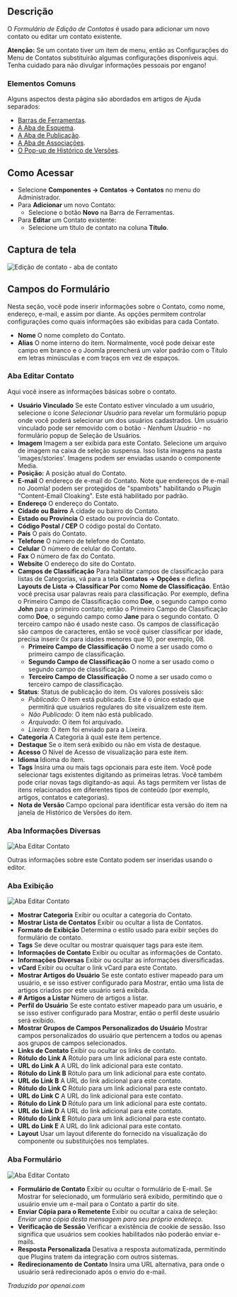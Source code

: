 <!-- Filename: Help4.x:Contacts:_New_or_Edit  / Display title: Contatos: Editar -->

## Descrição

O *Formulário de Edição de Contatos* é usado para adicionar um novo contato ou editar um contato existente.

**Atenção:** Se um contato tiver um item de menu, então as Configurações do Menu de Contatos substituirão algumas configurações disponíveis aqui. Tenha cuidado para não divulgar informações pessoais por engano!

### Elementos Comuns

Alguns aspectos desta página são abordados em artigos de Ajuda separados:

* [Barras de Ferramentas](jdocmanual?article=help/common-elements/toolbars).
* [A Aba de Esquema](jdocmanual?article=help/common-elements/edit-schema).
* [A Aba de Publicação](jdocmanual?article=help/common-elements/edit-publishing).
* [A Aba de Associações](jdocmanual?article=help/common-elements/edit-associations).
* [O Pop-up de Histórico de Versões](jdocmanual?article=help/common-elements/edit-version-history).

## Como Acessar

- Selecione **Componentes → Contatos → Contatos** no menu do Administrador.
- Para **Adicionar** um novo Contato:
  - Selecione o botão **Novo** na Barra de Ferramentas.
- Para **Editar** um Contato existente:
  - Selecione um título de contato na coluna **Título**.

## Captura de tela

![Edição de contato - aba de contato](../../../ptbr/imagens/contatos/contatos-editar-contato-aba.png)

## Campos do Formulário

Nesta seção, você pode inserir informações sobre o Contato, como nome, endereço, e-mail, e assim por diante. As opções permitem controlar configurações como quais informações são exibidas para cada Contato.

- **Nome** O nome completo do Contato.
- **Alias** O nome interno do item. Normalmente, você pode deixar este campo em branco e o Joomla preencherá um valor padrão com o Título em letras minúsculas e com traços em vez de espaços.

### Aba Editar Contato

Aqui você insere as informações básicas sobre o contato.

- **Usuário Vinculado** Se este Contato estiver vinculado a um usuário, selecione o ícone *Selecionar Usuário* para revelar um formulário popup onde você poderá selecionar um dos usuários cadastrados. Um usuário vinculado pode ser removido com o botão *- Nenhum Usuário -* no formulário popup de Seleção de Usuários.
- **Imagem** Imagem a ser exibida para este Contato. Selecione um arquivo de imagem na caixa de seleção suspensa. Isso lista imagens na pasta 'images/stories'. Imagens podem ser enviadas usando o componente Media.
- **Posição:** A posição atual do Contato.
- **E-mail** O endereço de e-mail do Contato. Note que endereços de e-mail no Joomla! podem ser protegidos de "spambots" habilitando o Plugin "Content-Email Cloaking". Este está habilitado por padrão.
- **Endereço** O endereço do Contato.
- **Cidade ou Bairro** A cidade ou bairro do Contato.
- **Estado ou Província** O estado ou província do Contato.
- **Código Postal / CEP** O código postal do Contato.
- **País** O país do Contato.
- **Telefone** O número de telefone do Contato.
- **Celular** O número de celular do Contato.
- **Fax** O número de fax do Contato.
- **Website** O endereço do site do Contato.
- **Campos de Classificação** Para habilitar campos de classificação para listas de Categorias, vá para a tela **Contatos → Opções** e defina **Layouts de Lista → Classificar Por** como **Nome de Classificação**. Então você precisa usar palavras reais para classificação. Por exemplo, defina o Primeiro Campo de Classificação como **Doe**, o segundo campo como **John** para o primeiro contato; então o Primeiro Campo de Classificação como **Doe**, o segundo campo como **Jane** para o segundo contato. O terceiro campo não é usado neste caso. Os campos de classificação são campos de caracteres, então se você quiser classificar por idade, precisa inserir 0x para idades menores que 10, por exemplo, 08.
  - **Primeiro Campo de Classificação** O nome a ser usado como o primeiro campo de classificação.
  - **Segundo Campo de Classificação** O nome a ser usado como o segundo campo de classificação.
  - **Terceiro Campo de Classificação** O nome a ser usado como o terceiro campo de classificação.
- **Status**: Status de publicação do item. Os valores possíveis são:
  - *Publicado*: O item está publicado. Este é o único estado que permitirá que usuários regulares do site visualizem este item.
  - *Não Publicado*: O item não está publicado.
  - *Arquivado*: O item foi arquivado.
  - *Lixeira*: O item foi enviado para a Lixeira.
- **Categoria** A Categoria à qual este item pertence.
- **Destaque** Se o item será exibido ou não em vista de destaque.
- **Acesso** O Nível de Acesso de visualização para este item.
- **Idioma** Idioma do item.
- **Tags** Insira uma ou mais tags opcionais para este item. Você pode selecionar tags existentes digitando as primeiras letras. Você também pode criar novas tags digitando-as aqui. As tags permitem ver listas de itens relacionados em diferentes tipos de conteúdo (por exemplo, artigos, contatos e categorias).
- **Nota de Versão** Campo opcional para identificar esta versão do item na janela de Histórico de Versões do item.

### Aba Informações Diversas

![Aba Editar Contato](../../../ptbr/images/contacts/contacts-edit-miscellaneous-tab.png)

Outras informações sobre este Contato podem ser inseridas usando o editor.

### Aba Exibição

![Aba Editar Contato](../../../ptbr/images/contacts/contacts-edit-display-tab.png)

- **Mostrar Categoria** Exibir ou ocultar a categoria do Contato.
- **Mostrar Lista de Contatos** Exibir ou ocultar a lista de Contatos.
- **Formato de Exibição** Determina o estilo usado para exibir seções do formulário de contato.
- **Tags** Se deve ocultar ou mostrar quaisquer tags para este item.
- **Informações de Contato** Exibir ou ocultar as informações de Contato.
- **Informações Diversas** Exibir ou ocultar as informações diversificadas.
- **vCard** Exibir ou ocultar o link vCard para este Contato.
- **Mostrar Artigos do Usuário** Se este contato estiver mapeado para um usuário, e se isso estiver configurado para Mostrar, então uma lista de artigos criados por este usuário será exibida.
- **\# Artigos a Listar** Número de artigos a listar.
- **Perfil do Usuário** Se este contato estiver mapeado para um usuário, e se isso estiver configurado para Mostrar, então o perfil deste usuário será exibido.
- **Mostrar Grupos de Campos Personalizados do Usuário** Mostrar campos personalizados do usuário que pertencem a todos ou apenas aos grupos de campos selecionados.
- **Links de Contato** Exibir ou ocultar os links de contato.
- **Rótulo do Link A** Rótulo para um link adicional para este contato.
- **URL do Link A** A URL do link adicional para este contato.
- **Rótulo do Link B** Rótulo para um link adicional para este contato.
- **URL do Link B** A URL do link adicional para este contato.
- **Rótulo do Link C** Rótulo para um link adicional para este contato.
- **URL do Link C** A URL do link adicional para este contato.
- **Rótulo do Link D** Rótulo para um link adicional para este contato.
- **URL do Link D** A URL do link adicional para este contato.
- **Rótulo do Link E** Rótulo para um link adicional para este contato.
- **URL do Link E** A URL do link adicional para este contato.
- **Layout** Usar um layout diferente do fornecido na visualização do componente ou substituições nos templates.

### Aba Formulário

![Aba Editar Contato](../../../ptbr/images/contacts/contacts-edit-form-tab.png)

- **Formulário de Contato** Exibir ou ocultar o formulário de E-mail. Se Mostrar for selecionado, um formulário será exibido, permitindo que o usuário envie um e-mail para o Contato a partir do site.
- **Enviar Cópia para o Remetente** Exibir ou ocultar a caixa de seleção: *Enviar uma cópia desta mensagem para seu próprio endereço.*
- **Verificação de Sessão** Verificar a existência de cookie de sessão. Isso significa que usuários sem cookies habilitados não poderão enviar e-mails.
- **Resposta Personalizada** Desativa a resposta automatizada, permitindo que Plugins tratem da integração com outros sistemas.
- **Redirecionamento de Contato** Insira uma URL alternativa, para onde o usuário será redirecionado após o envio do e-mail.

*Traduzido por openai.com*

